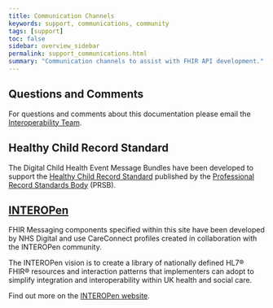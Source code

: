 ```yaml
---
title: Communication Channels
keywords: support, communications, community 
tags: [support]
toc: false
sidebar: overview_sidebar
permalink: support_communications.html
summary: "Communication channels to assist with FHIR API development."
---
```

## Questions and Comments ##
For questions and comments about this documentation please email the <a href="mailto:interoperabilityteam@nhs.net?subject=Digital%20Child%20Health%20FHIR%20Specification">Interoperability Team</a>.

## Healthy Child Record Standard ##
The Digital Child Health Event Message Bundles have been developed to support the [Healthy Child Record Standard](https://theprsb.org/publications/healthy-child-record-standard) published by the [Professional Record Standards Body](https://theprsb.org/) (PRSB).


## [INTEROPen](http://www.interopen.org/)

FHIR Messaging components specified within this site have been developed by NHS Digital and use CareConnect profiles created in collaboration with the INTEROPen community. 

The INTEROPen vision is to create a library of nationally defined HL7® FHIR® resources and interaction patterns that implementers can adopt to simplify integration and interoperability within UK health and social care.

Find out more on the [INTEROPen website](http://interopen.org/).

